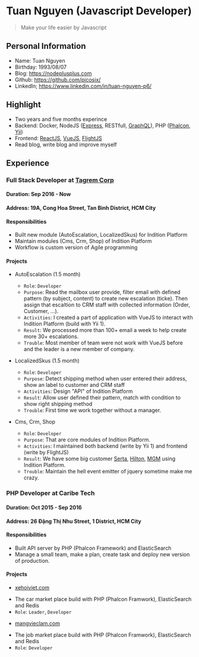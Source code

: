 # Tuan Nguyen (Javascript Developer)

> Make your life easier by Javascript

## Personal Information

- Name: Tuan Nguyen
- Birthday: 1993/08/07
- Blog: https://nodeplusplus.com
- Github: https://github.com/picosix/
- LinkedIn; https://www.linkedin.com/in/tuan-nguyen-p6/

## Highlight

- Two years and five months experince
- Backend: Docker, NodeJS ([Express](https://github.com/expressjs/express), RESTfull, [GraphQL](https://github.com/apollographql/apollo-server)), PHP ([Phalcon](https://github.com/phalcon/cphalcon), [Yii](https://github.com/yiisoft/yii))
- Frontend: [ReactJS](https://github.com/facebook/react), [VueJS](https://github.com/vuejs/vue), [FlightJS](https://github.com/flightjs/flight)
- Read blog, write blog and improve myself

## Experience

### Full Stack Developer at [Tagrem Corp](http://tagrem.com/)

#### Duration: Sep 2016 - Now

#### Address: 19A, Cong Hoa Street, Tan Binh District, HCM City

#### Responsibilities

  - Built new module (AutoEscalation, LocalizedSkus) for Indition Platform
  - Maintain modules (Cms, Crm, Shop) of Indition Platform
  - Workflow is custom version of Agile programming

#### Projects

  - AutoEscalation (1.5 month)
    + `Role`: `Developer`
    + `Purpose`: Read the mailbox user provide, filter email with defined pattern (by subject, content) to create new escalation (ticke). Then assign that escaltion to CRM staff with collected information (Order, Customer, ...).
    + `Activities`: I created a part of application with VueJS to interact with Indition Platform (build with Yii 1).
    + `Result`: We processed more than 100+ email a week to help create more 30+ escalations.
    + `Trouble`: Most member of team were not work with VueJS before and the leader is a new member of company.

  - LocalizedSkus (1.5 month)
    + `Role`: `Developer`
    + `Purpose`: Detect shipping method when user entered their address, show an label to customer and CRM staff
    + `Activities`: Design "API" of Indition Platform
    + `Result`: Allow user defined their pattern, match with condition to show right shipping method
    + `Trouble`: First time we work together without a manager.

  - Cms, Crm, Shop
    + `Role`: `Developer`
    + `Purpose`: That are core modules of Indition Platform.
    + `Activities`: I maintained both backend (write by Yii 1) and frontend (write by FlightJS)
    + `Result`: We have some big customer [Serta](https://www.serta.com/index.html), [Hilton](https://hilton.sertahospitality.com/index.html), [MGM](https://mgm.sertahospitality.com/index.html) using Indition Platform.
    + `Trouble`: Maintain the hell event emitter of jquery sometime make me crazy.

### PHP Developer at Caribe Tech

#### Duration: Oct 2015 - Sep 2016

#### Address: 26 Đặng Thị Nhu Street, 1 District, HCM City

#### Responsibilities

  - Built API server by PHP (Phalcon Framework) and ElasticSearch
  - Manage a small team, make a plan, create task and deploy new version of production.

#### Projects

 - [xehoiviet.com](https://xehoiviet.com/)
  + The car market place build with PHP (Phalcon Framwork), ElasticSearch and Redis
  + `Role`: `Leader`, `Developer`

 - [mangvieclam.com](https://mangvieclam.com/)
  + The job market place build with PHP (Phalcon Framwork), ElasticSearch and Redis
  + `Role`: `Developer`

